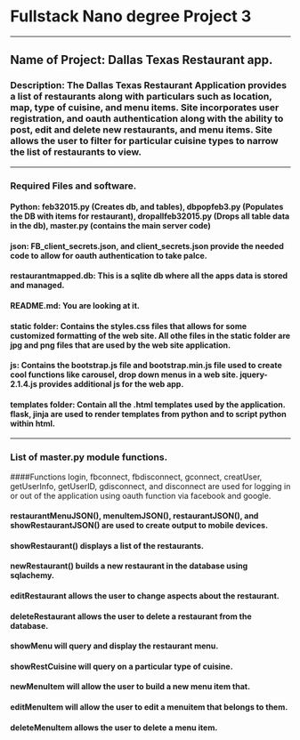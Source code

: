# Fullstack Nano degree Project 3

***

## Name of Project: Dallas Texas Restaurant app.

### Description: The Dallas Texas Restaurant Application provides a list of restaurants along with particulars such as location, map, type of cuisine, and menu items. Site incorporates user registration, and oauth authentication along with the ability to post, edit and delete new restaurants, and menu items. Site allows the user to filter for particular cuisine types to narrow the list of restaurants to view.
***

### Required Files and software.

#### Python: feb32015.py (Creates db, and tables), dbpopfeb3.py (Populates the DB with items for restaurant), dropallfeb32015.py (Drops all table data in the db), master.py (contains the main server code)

#### json: FB_client_secrets.json, and client_secrets.json provide the needed code to allow for oauth authentication to take palce.

#### restaurantmapped.db: This is a sqlite db where all the apps data is stored and managed.

#### README.md: You are looking at it.

#### static folder: Contains the styles.css files that allows for some customized formatting of the web site. All othe files in the static folder are jpg and png files that are used by the web site application.

#### js: Contains the bootstrap.js file and bootstrap.min.js file used to create cool functions like carousel, drop down menus in a web site. jquery-2.1.4.js provides additional js for the web app.

#### templates folder: Contain all the .html templates used by the application. flask, jinja are used to render templates from python and to script python within html.
***

### List of master.py module functions.

####Functions login, fbconnect, fbdisconnect, gconnect, creatUser, getUserInfo, getUserID, gdisconnect, and disconnect are used for logging in or out of the application using oauth function via facebook and google.

#### restaurantMenuJSON(), menuItemJSON(), restaurantJSON(), and showRestaurantJSON() are used to create output to mobile devices.

#### showRestaurant() displays a list of the restaurants.

#### newRestaurant() builds a new restaurant in the database using sqlachemy.

#### editRestaurant allows the user to change aspects about the restaurant.

#### deleteRestaurant allows the user to delete a restaurant from the database.

#### showMenu will query and display the restaurant menu.

#### showRestCuisine will query on a particular type of cuisine.

#### newMenuItem will allow the user to build a new menu item that.

#### editMenuItem will allow the user to edit a menuitem that belongs to them.

#### deleteMenuItem allows the user to delete a menu item.



